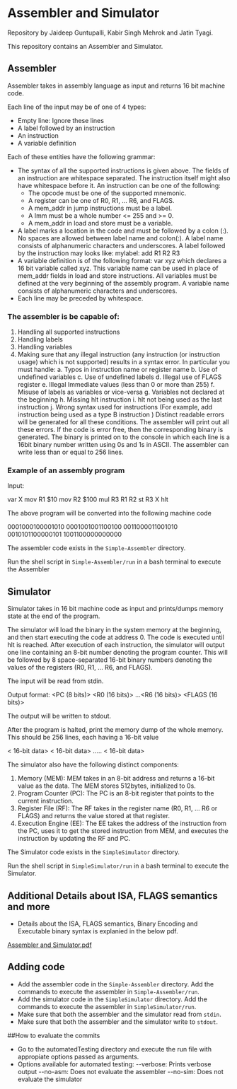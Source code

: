 # Assembler and Simulator
Repository by Jaideep Guntupalli, Kabir Singh Mehrok and Jatin Tyagi.

This repository contains an Assembler and Simulator.

## Assembler
Assembler takes in assembly language as input and returns 16 bit machine code.

Each line of the input may be of one of 4 types: 
* Empty line: Ignore these lines 
* A label followed by an instruction 
* An instruction 
* A variable definition 

Each of these entities have the following grammar: 
* The syntax of all the supported instructions is given above. The fields of an instruction are whitespace separated. The instruction itself might also have whitespace before it. An instruction can be one of the following: 
	* The opcode must be one of the supported mnemonic. 
	* A register can be one of R0, R1, … R6, and FLAGS. 
	* A mem_addr in jump instructions must be a label. 
	* A Imm must be a whole number <= 255 and >= 0. 
	* A mem_addr in load and store must be a variable. 
* A label marks a location in the code and must be followed by a colon (:). No spaces are allowed between label name and colon(:). A label name consists of alphanumeric characters and underscores. 
A label followed by the instruction may looks like: 
					mylabel: add R1 R2 R3 
* A variable definition is of the following format: 
					var xyz 
which declares a 16 bit variable called xyz. This variable name can be used in place of mem_addr fields in load and store instructions. All variables must be defined at the very beginning of the assembly program. A variable name consists of alphanumeric characters and underscores. 
* Each line may be preceded by whitespace. 

### The assembler is be capable of: 
1. Handling all supported instructions 
2. Handling labels 
3. Handling variables 
4. Making sure that any illegal instruction (any instruction (or instruction usage) which is not supported) results in a syntax error. In particular you must handle: 
	a. Typos in instruction name or register name 
	b. Use of undefined variables 
	c. Use of undefined labels 
	d. Illegal use of FLAGS register 
	e. Illegal Immediate values (less than 0 or more than 255) 
	f. Misuse of labels as variables or vice-versa 
	g. Variables not declared at the beginning
	h. Missing hlt instruction 
	i. hlt not being used as the last instruction 
	j. Wrong syntax used for instructions (For example, add instruction being used as a type B instruction ) 
Distinct readable errors will be generated for all these conditions. The assembler will print out all these errors. 
If the code is error free, then the corresponding binary is generated. The binary is printed on to the console in which each line is a 16bit binary number written using 0s and 1s in ASCII. The assembler can write less than or equal to 256 lines. 

### Example of an assembly program 

Input:

var X 
mov R1 $10 
mov R2 $100 
mul R3 R1 R2 
st R3 X 
hlt 

The above program will be converted into the following machine code

0001000100001010
0001001001100100 
0011000011001010 
0010101100000101 
1001100000000000


The assembler code exists in the `Simple-Assembler` directory.

Run the shell script in `Simple-Assembler/run` in a bash terminal to execute the Assembler

## Simulator
Simulator takes in 16 bit machine code as input and prints/dumps memory state at the end of the program.

The simulator will load the binary in the system memory at the beginning, and then start executing the code at address 0. The code is executed until hlt is reached. After execution of each instruction, the simulator will output one line containing an 8-bit number denoting the program counter. This will be followed by 8 space-separated 16-bit binary numbers denoting the values of the registers (R0, R1, … R6, and FLAGS).

The input will be read from stdin.

Output format:
<PC (8 bits)> <space> <R0 (16 bits)> <space>...<R6 (16 bits)> <space> <FLAGS (16 bits)>

The output will be written to stdout.

After the program is halted, print the memory dump of the whole memory. This should be 256 lines, each having a 16-bit value 

< 16-bit data> 
< 16-bit data> 
….. 
< 16-bit data> 

The simulator also have the following distinct components: 
1. Memory (MEM): MEM takes in an 8-bit address and returns a 16-bit value as the data. The MEM stores 512bytes, initialized to 0s. 
2. Program Counter (PC): The PC is an 8-bit register that points to the current instruction. 
3. Register File (RF): The RF takes in the register name (R0, R1, … R6 or FLAGS) and returns the value stored at that register. 
4. Execution Engine (EE): The EE takes the address of the instruction from the PC, uses it to get the stored instruction from MEM, and executes the instruction by updating the RF and PC. 

The Simulator code exists in the `SimpleSimulator` directory.

Run the shell script in `SimpleSimulator/run` in a bash terminal to execute the Simulator.

	
## Additional Details about ISA, FLAGS semantics and more

* Details about the ISA, FLAGS semantics, Binary Encoding and Executable binary syntax is explanied in the below pdf.

[Assembler and Simulator.pdf](https://github.com/JaideepGuntupalli/CO_Assignment/files/7346495/Assembler.and.Simulator.pdf)

## Adding code
* Add the assembler code in the `Simple-Assembler` directory. Add the commands to execute the assembler in `Simple-Assembler/run`.
* Add the simulator code in the `SimpleSimulator` directory. Add the commands to execute the assembler in `SimpleSimulator/run`.
* Make sure that both the assembler and the simulator read from `stdin`.
* Make sure that both the assembler and the simulator write to `stdout`.

	
##How to evaluate the commits

* Go to the automatedTesting directory and execute the run file with appropiate options passed as arguments.
* Options available for automated testing:
        --verbose: Prints verbose output
        --no-asm: Does not evaluate the assembler
        --no-sim: Does not evaluate the simulator
